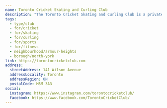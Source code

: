 ```yaml
---
name: Toronto Cricket Skating and Curling Club
description: "The Toronto Cricket Skating and Curling Club is a private sport and social club located in Toronto, Ontario, Canada. The club has facilities for sports including aquatics, cricket, croquet, curling, figure skating, fitness classes, lawn bowling, squash and tennis. Cricket is the oldest sport offered by the club, dating back to the club's founding in 1827."
tags:
  - type/club
  - for/cricket
  - for/skating
  - for/curling
  - for/sports
  - for/fitness
  - neighbourhood/armour-heights
  - borough/north-york
link: https://torontocricketclub.com
address:
  streetAddress: 141 Wilson Avenue
  addressLocality: Toronto
  addressRegion: ON
  postalCode: M5M 3A3
social:
  instagram: https://www.instagram.com/torontocricketclub/
  facebook: https://www.facebook.com/TorontoCricketClub/
---
```

